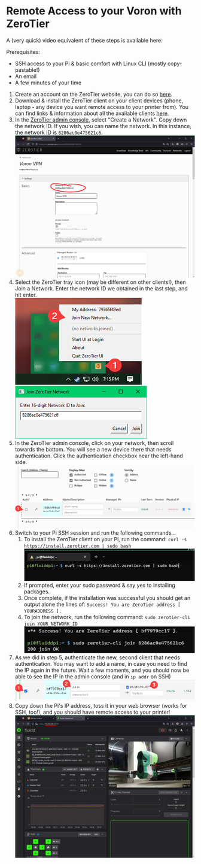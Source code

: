# Remote Access to your Voron with ZeroTier

A (very quick) video equivalent of these steps is available here: 

Prerequisites: 

* SSH access to your Pi & basic comfort with Linux CLI (mostly copy-pastable!) 
* An email
* A few minutes of your time


1. Create an account on the ZeroTier website, you can do so [here](https://my.zerotier.com/login).
2. Download & install the ZeroTier client on your client devices (phone, laptop - any device you want remote access to your printer from). You can find links & information about all the available clients [here](https://www.zerotier.com/download/).
3. In the [ZeroTier admin console](https://my.zerotier.com/network), select "Create a Network". Copy down the network ID. If you wish, you can name the network. In this instance, the network ID is `8286ac0e475621c6`. 
    ![](images/step3.png)
4. Select the ZeroTier tray icon (may be different on other clients!), then Join a Network. Enter the network ID we obtained in the last step, and hit enter.   
    ![](images/step4-1.png) ![](images/step4-2.png)
5. In the ZeroTier admin console, click on your network, then scroll towards the bottom. You will see a new device there that needs authentication. Click the authentication checkbox near the left-hand side. 
    ![](images/step5.png)
6. Switch to your Pi SSH session and run the following commands... 
   1. To install the ZeroTier client on your Pi, run the command: `curl -s https://install.zerotier.com | sudo bash` 
    ![](images/step6-1.png)
   2. If prompted, enter your sudo password & say yes to installing packages. 
   3. Once complete, if the installation was successful you should get an output alone the lines of: `Success! You are ZeroTier address [ YOURADDRESS ].` 
   4. To join the network, run the following command: `sudo zerotier-cli join YOUR_NETWORK_ID` 
    ![](images/step6-2.png)
7. As we did in step 5, authenticate the new, second client that needs authentication. You may want to add a name, in case you need to find the IP again in the future. Wait a few moments, and you should now be able to see the IP in the admin console (and in `ip addr` on SSH)
    ![](images/step7.png)
8. Copy down the Pi's IP address, toss it in your web browser (works for SSH, too!), and you should have remote access to your printer! 
    ![](images/step8.png)


